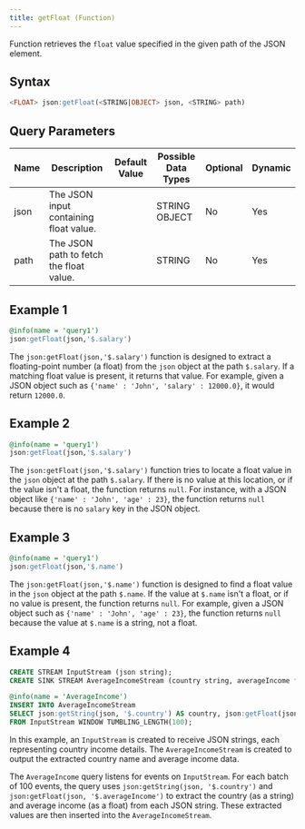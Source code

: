 ```yaml
---
title: getFloat (Function)
---
```


Function retrieves the `float` value specified in the given path of the JSON element.

## Syntax

```sql
<FLOAT> json:getFloat(<STRING|OBJECT> json, <STRING> path)
```

## Query Parameters

| Name | Description      | Default Value | Possible Data Types | Optional | Dynamic |
|------|------------------|---------------|---------------------|----------|---------|
| json | The JSON input containing float value.  |           | STRING OBJECT  | No     | Yes   |
| path | The JSON path to fetch the float value. |           | STRING         | No     | Yes   |

## Example 1

```sql
@info(name = 'query1')
json:getFloat(json,'$.salary')
```

The `json:getFloat(json,'$.salary')` function is designed to extract a floating-point number (a float) from the `json` object at the path `$.salary`. If a matching float value is present, it returns that value. For example, given a JSON object such as `{'name' : 'John', 'salary' : 12000.0}`, it would return `12000.0`.

## Example 2

```sql
@info(name = 'query1')
json:getFloat(json,'$.salary')
```

The `json:getFloat(json,'$.salary')` function tries to locate a float value in the `json` object at the path `$.salary`. If there is no value at this location, or if the value isn't a float, the function returns `null`. For instance, with a JSON object like `{'name' : 'John', 'age' : 23}`, the function returns `null` because there is no `salary` key in the JSON object.

## Example 3

```sql
@info(name = 'query1')
json:getFloat(json,'$.name')
```

The `json:getFloat(json,'$.name')` function is designed to find a float value in the `json` object at the path `$.name`. If the value at `$.name` isn't a float, or if no value is present, the function returns `null`. For example, given a JSON object such as `{'name' : 'John', 'age' : 23}`, the function returns `null` because the value at `$.name` is a string, not a float.

## Example 4

```sql
CREATE STREAM InputStream (json string);
CREATE SINK STREAM AverageIncomeStream (country string, averageIncome float);

@info(name = 'AverageIncome')
INSERT INTO AverageIncomeStream
SELECT json:getString(json, '$.country') AS country, json:getFloat(json, '$.averageIncome') AS averageIncome
FROM InputStream WINDOW TUMBLING_LENGTH(100);
```

In this example, an `InputStream` is created to receive JSON strings, each representing country income details. The `AverageIncomeStream` is created to output the extracted country name and average income data.

The `AverageIncome` query listens for events on `InputStream`. For each batch of 100 events, the query uses `json:getString(json, '$.country')` and `json:getFloat(json, '$.averageIncome')` to extract the country (as a string) and average income (as a float) from each JSON string. These extracted values are then inserted into the `AverageIncomeStream`.
